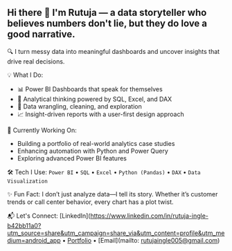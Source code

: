 ## Hi there 👋 I'm Rutuja — a data storyteller who believes numbers don't lie, but they do love a good narrative.

🔍 I turn messy data into meaningful dashboards and uncover insights that drive real decisions.

💡 What I Do:
- 📊 Power BI Dashboards that speak for themselves
- 🧠 Analytical thinking powered by SQL, Excel, and DAX
- 📁 Data wrangling, cleaning, and exploration
- 📈 Insight-driven reports with a user-first design approach

🚀 Currently Working On:
- Building a portfolio of real-world analytics case studies
- Enhancing automation with Python and Power Query
- Exploring advanced Power BI features 

🛠️ Tech I Use:
`Power BI` • `SQL` • `Excel` • `Python (Pandas)` • `DAX` • `Data Visualization`

✨ Fun Fact:
I don’t just analyze data—I tell its story. Whether it’s customer trends or call center behavior, every chart has a plot twist.

📬 Let's Connect:
[LinkedIn](https://www.linkedin.com/in/rutuja-ingle-b42bb11a0?utm_source=share&utm_campaign=share_via&utm_content=profile&utm_medium=android_app • [Portfolio](#) • [Email](mailto: rutujaingle005@gmail.com)
